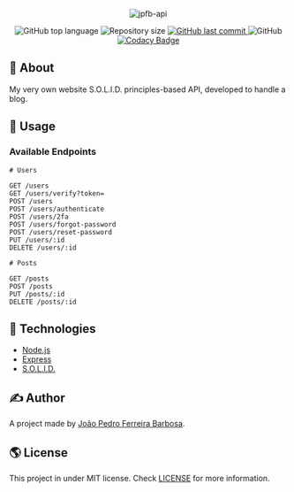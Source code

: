<p align="center">
  <img alt="jpfb-api" src="">
</p>

<p align="center">
  <img alt="GitHub top language" src="https://img.shields.io/github/languages/top/oJPBarbosa/jpfb-api.svg">

  <img alt="Repository size" src="https://img.shields.io/github/repo-size/oJPBarbosa/jpfb-api.svg">
  <a href="https://github.com/oJPBarbosa/jpfb-api/commits">
    <img alt="GitHub last commit" src="https://img.shields.io/github/last-commit/oJPBarbosa/jpfb-api.svg">
  </a>
  <img alt="GitHub" src="https://img.shields.io/github/license/oJPBarbosa/jpfb-api.svg">
  <a href="https://www.codacy.com/gh/oJPBarbosa/jpfb-api/dashboard?utm_source=github.com&amp;utm_medium=referral&amp;utm_content=oJPBarbosa/jpfb-api&amp;utm_campaign=Badge_Grade">
    <img alt="Codacy Badge" src="">
  </a>
</p>

## 🎯 About

My very own website S.O.L.I.D. principles-based API, developed to handle a blog.

## 🙋 Usage

### Available Endpoints

```
# Users

GET /users
GET /users/verify?token=
POST /users
POST /users/authenticate
POST /users/2fa
POST /users/forgot-password
POST /users/reset-password
PUT /users/:id
DELETE /users/:id

# Posts

GET /posts
POST /posts
PUT /posts/:id
DELETE /posts/:id
```

## :rocket: Technologies

- [Node.js](https://nodejs.org/)
- [Express](https://expressjs.com/)
- [S.O.L.I.D.](https://wikipedia.org/wiki/SOLID/)

## ✍️ Author

A project made by [João Pedro Ferreira Barbosa](https://github.com/oJPBarbosa).

## 🌎 License

This project in under MIT license. Check [LICENSE](https://github.com/oJPBarbosa/jpfb-api/blob/main/LICENSE) for more information.
